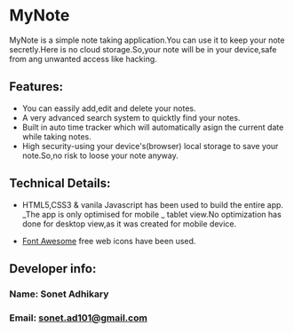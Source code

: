 # MyNote

MyNote is a simple note taking application.You can use it to keep your note secretly.Here is no cloud storage.So,your note will be in your device,safe from ang unwanted access like hacking.

## Features:

- You can eassily add,edit and delete your notes.
- A very advanced search system to quicktly find your notes.
- Built in auto time tracker which will automatically asign the current date while taking notes.
- High security-using your device's(browser) local storage to save your note.So,no risk to loose your note anyway.

## Technical Details:

- HTML5,CSS3 & vanila Javascript has been used to build the entire app.
  _The app is only optimised for mobile _ tablet view.No optimization has done for desktop view,as it was created for mobile device.

* [Font Awesome](https://fontawesome.com/) free web icons have been used.

## Developer info:

### Name: Sonet Adhikary

### Email: sonet.ad101@gmail.com
